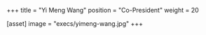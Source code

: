 +++
title = "Yi Meng Wang"
position = "Co-President"
weight = 20

[asset]
image = "execs/yimeng-wang.jpg"
+++
